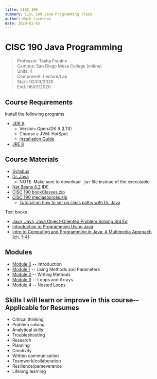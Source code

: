 ```yaml
---
title: CISC 190
summary: CISC 190 Java Programming class
author: Mark Lucernas
date: 2020-02-05
---
```


# CISC 190 Java Programming
> Professor: Tasha Frankie<br>
> Campus: San Diego Mesa College (online)<br>
> Units: 4<br>
> Component: Lecture/Lab<br>
> Start: 02/03/2020<br>
> End: 06/01/2020<br>

## Course Requirements

Install the following programs

  - [JDK 8](https:/adoptopenjdk.net/)
    * Version: OpenJDK 8 (LTS)
    * Choose a JVM: HotSpot
    * [Installation Guide](file:../../../files/spring-2020/CISC-190/openJDKInstallationGuide.pdf)
  - [JRE 8](https:/www.java.com/en/download/)

## Course Materials

  - [Syllabus](file:../../../files/spring-2020/CISC-190/cisc-190_syllabus.pdf)
  - [Dr. Java](http:/www.drjava.org/)
    * NOTE: Make sure to download `.jar` file instead of the executable
  - [Net Beans 8.2](https:/netbeans.org/downloads/8.2/) IDE
  - [CISC 190 bookClasses.zip](https:/sdccd.instructure.com/courses/2376907/modules/items/39304903)
  - [CISC 190 mediasources.zip](https:/sdccd.instructure.com/courses/2376907/modules/items/39304904)
    * [Tutorial on how to set up class paths with Dr. Java](https:/www.youtube.com/watch?v=AxRCoRMpPy4)

Text books

  - [Java, Java, Java Object-Oriented Problem Solving 3rd Ed](file:../../../files/spring-2020/CISC-190/java_book_objectOrientedProblemSolving.pdf)
  - [Introduction to Programming Using Java](file:../../../files/spring-2020/CISC-190/java_book_introToProgramming.pdf)
  - [Intro to Computing and Programming in Java: A Multimedia Approach (ch. 1-4)](file:../../../files/spring-2020/CISC-190/java_book_mediaComp_ch1-4.pdf)

## Modules

  - [Module 0](modules/module_0) -- Introduction
  - [Module 1](modules/module_1) -- Using Methods and Parameters
  - [Module 2](modules/module_2) -- Writing Methods
  - [Module 3](modules/module_3) -- Loops and Arrays
  - [Module 4](modules/module_4) -- Nested Loops

## Skills I will learn or improve in this course--Applicable for Resumes

  - Critical thinking
  - Problem solving
  - Analytical skills
  - Troubleshooting
  - Research
  - Planning
  - Creativity
  - Written communication
  - Teamwork/collaboration
  - Resilience/perseverance
  - Lifelong learning


